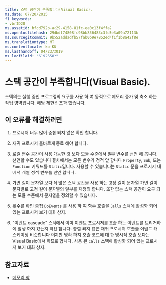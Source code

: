 ```yaml
---
title: 스택 공간이 부족합니다(Visual Basic).
ms.date: 07/20/2015
f1_keywords:
- vbrID28
ms.assetid: bfcd792b-ac29-4158-81fc-ea0c13f4ffa2
ms.openlocfilehash: 29dbdf74808fc98bb856483c3fd8e3a09a72113b
ms.sourcegitcommit: 9b552addadfb57fab0b9e7852ed4f1f1b8a42f8e
ms.translationtype: MT
ms.contentlocale: ko-KR
ms.lasthandoff: 04/23/2019
ms.locfileid: "61925582"
---
```

# <a name="out-of-stack-space-visual-basic"></a>스택 공간이 부족합니다(Visual Basic).
스택의는 실행 중인 프로그램의 요구를 사용 하 여 동적으로 메모리 증가 및 축소 하는 작업 영역입니다. 해당 제한은 초과 했습니다.  
  
## <a name="to-correct-this-error"></a>이 오류를 해결하려면  
  
1. 프로시저 너무 많이 중첩 되지 않은 확인 합니다.  
  
2. 재귀 프로시저 올바르게 종료 해야 합니다.  
  
3. 로컬 변수 공간이 사용 가능한 것 보다 모듈 수준에서 일부 변수를 선언 해 봅니다. 선언할 수도 있습니다 절차에서는 모든 변수가 정적 앞 합니다 `Property`, `Sub`, 또는 `Function` 키워드를 `Static`입니다. 사용할 수 있습니다는 `Static` 문을 프로시저 내에서 개별 정적 변수를 선언 합니다.  
  
4. 가변 길이 문자열 보다 더 많은 스택 공간을 사용 하는 고정 길이 문자열 가변 길이 문자열로 고정 길이 문자열의 일부를 재정의 합니다. 또한 없는 스택 공간이 요구 되는 모듈 수준에서 문자열을 정의할 수 있습니다.  
  
5. 횟수를 확인 중첩 `DoEvents` 를 사용 하 여 함수 호출을 `Calls` 스택에 활성화 되어 있는 프로시저 보기 대화 상자.  
  
6. "이벤트 cascade" 스택에서 이미 이벤트 프로시저를 호출 하는 이벤트를 트리거하여 발생 하지 있는지 확인 합니다. 종결 되지 않은 재귀 프로시저 호출을 이벤트 캐스케이딩 비슷합니다 이지만 명확 하지 호출 코드에 대 한 명시적 호출 보다는 Visual Basic에서 하므로 합니다. 사용 된 `Calls` 스택에 활성화 되어 있는 프로시저 보기 대화 상자.  
  
## <a name="see-also"></a>참고자료

- [메모리 창](/visualstudio/debugger/memory-windows)
